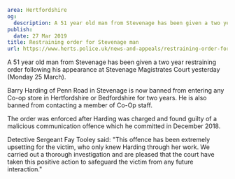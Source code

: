 ```yaml
area: Hertfordshire
og:
  description: A 51 year old man from Stevenage has been given a two year restraining order following his appearance at Stevenage Magistrates Court yesterday (Monday 25 March).
publish:
  date: 27 Mar 2019
title: Restraining order for Stevenage man
url: https://www.herts.police.uk/news-and-appeals/restraining-order-for-stevenage-man-2805e
```

A 51 year old man from Stevenage has been given a two year restraining order following his appearance at Stevenage Magistrates Court yesterday (Monday 25 March).

Barry Harding of Penn Road in Stevenage is now banned from entering any Co-op store in Hertfordshire or Bedfordshire for two years. He is also banned from contacting a member of Co-Op staff.

The order was enforced after Harding was charged and found guilty of a malicious communication offence which he committed in December 2018.

Detective Sergeant Fay Tooley said: "This offence has been extremely upsetting for the victim, who only knew Harding through her work. We carried out a thorough investigation and are pleased that the court have taken this positive action to safeguard the victim from any future interaction."
